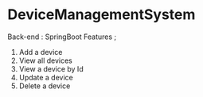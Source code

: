 # DeviceManagementSystem

Back-end : SpringBoot
Features ;
  1)  Add a device
  2)  View all devices
  3)  View a device by Id
  4)  Update a device
  5)  Delete a device
  
